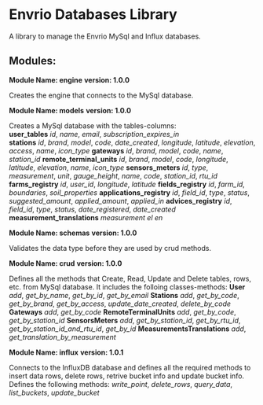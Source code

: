 # Envrio Databases Library

A library to manage the Envrio MySql and Influx databases.

## Modules:

**Module Name: engine**
**version: 1.0.0**

Creates the engine that connects to the MySql database.

**Module Name: models**
**version: 1.0.0**

Creates a MySql database with the tables-columns:
<br>
**user_tables**
*id*, *name*, *email*, *subscription_expires_in*
<br>
**stations**
*id*, *brand*, *model*, *code*, *date_created*,
*longitude*, *latitude*, *elevation*, *access*,
*name*, *icon_type*
**gateways**
*id*, *brand*, *model*, *code*, *name*, *station_id*
**remote_terminal_units**
*id*, *brand*, *model*, *code*, *longitude*, *latitude*,
*elevation*, *name*, *icon_type*
**sensors_meters**
*id*, *type*, *measurement*, *unit*, *gauge_height*,
*name*, *code*, *station_id*, *rtu_id*
**farms_registry**
*id*, *user_id*, *longitude*, *latitude*
**fields_registry**
*id*, *farm_id*, *boundaries*, *soil_properties*
**applications_registry**
*id*, *field_id*, *type*, *status*, *suggested_amount*,
*applied_amount*, *applied_in*
**advices_registry**
*id*, *field_id*, *type*, *status*, *date_registered*, *date_created*
**measurement_translations**
*measurement*
*el*
*en*

**Module Name: schemas**
**version: 1.0.0**

Validates the data type before they are used by crud methods.

**Module Name: crud**
**version: 1.0.0**

Defines all the methods that Create, Read, Update and Delete
tables, rows, etc. from MySql database. It includes the
folloing classes-methods:
**User**
*add*, *get_by_name*, *get_by_id*, *get_by_email*
**Stations**
*add*, *get_by_code*, *get_by_brand*, *get_by_access*, *update_date_created*, *delete_by_code*
**Gateways**
*add*, *get_by_code*
**RemoteTerminalUnits**
*add*, *get_by_code*, *get_by_station_id*
**SensorsMeters**
*add*, *get_by_station_id*, *get_by_rtu_id*, *get_by_station_id_and_rtu_id*, *get_by_id*
**MeasurementsTranslations**
*add*, *get_translation_by_measurement*

**Module Name: influx**
**version: 1.0.1**

Connects to the InfluxDB database and defines all the required 
methods to insert data rows, delete rows, retrive bucket info
and update bucket info. Defines the following methods:
*write_point*, *delete_rows*, *query_data*, *list_buckets*, *update_bucket*

